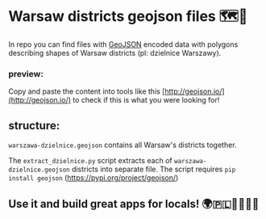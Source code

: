 # Warsaw districts geojson files 🗺🌆


In repo you can find files with [GeoJSON](https://en.wikipedia.org/wiki/GeoJSON) encoded data with polygons describing shapes of Warsaw districts (pl: dzielnice Warszawy).

### preview:


Copy and paste the content into tools like this [http://geojson.io/](http://geojson.io/) to check if this is what you were looking for!

## structure:

`warszawa-dzielnice.geojson` contains all Warsaw's districts together.

The `extract_dzielnice.py` script extracts each of `warszawa-dzielnice.geojson` districts into separate file.
The script requires `pip install geojson` (https://pypi.org/project/geojson/)


## Use it and build great apps for locals! 🌍🇵🇱👩‍💻👨‍💻



